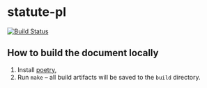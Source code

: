# statute-pl
[![Build Status](https://travis-ci.com/riichi/statute-pl.svg?branch=master)](https://travis-ci.com/riichi/statute-pl)

## How to build the document locally

1. Install [poetry](https://python-poetry.org/),
2. Run `make` – all build artifacts will be saved to the `build` directory.